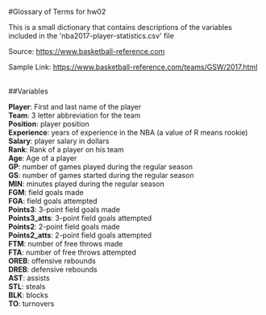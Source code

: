 #Glossary of Terms for hw02

This is a small dictionary that contains descriptions of the variables included in the 'nba2017-player-statistics.csv' file

Source: <https://www.basketball-reference.com>

Sample Link: <https://www.basketball-reference.com/teams/GSW/2017.html>
<br><br>

##Variables
<br>

**Player**: First and last name of the player<br>
**Team**: 3 letter abbreviation for the team<br>
**Position**: player position<br>
**Experience**: years of experience in the NBA (a value of R means rookie)<br>
**Salary**: player salary in dollars<br>
**Rank**: Rank of a player on his team<br>
**Age**: Age of a player<br>
**GP**: number of games played during the regular season<br>
**GS**: number of games started during the regular season<br>
**MIN**: minutes played during the regular season<br>
**FGM**: field goals made<br>
**FGA**: field goals attempted<br>
**Points3**: 3-point field goals made<br>
**Points3_atts**: 3-point field goals attempted<br>
**Points2**: 2-point field goals made<br>
**Points2_atts**: 2-point field goals attempted<br>
**FTM**: number of free throws made<br>
**FTA**: number of free throws attempted<br>
**OREB**: offensive rebounds<br>
**DREB**: defensive rebounds<br>
**AST**: assists<br>
**STL**: steals<br>
**BLK**: blocks<br>
**TO**: turnovers